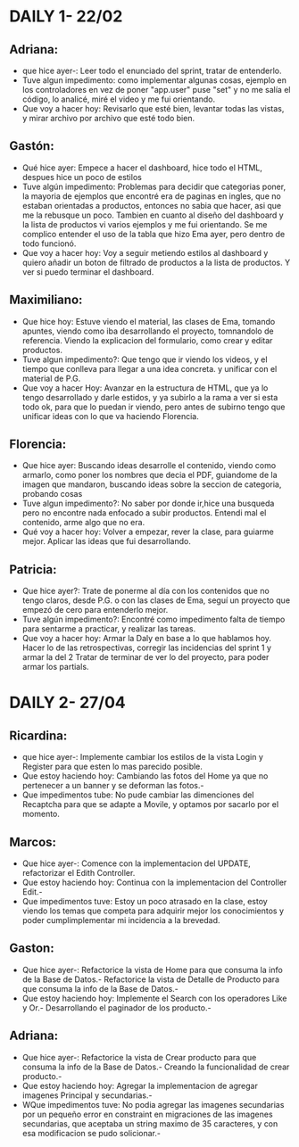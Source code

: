 
# DAILY 1- 22/02

## Adriana:
- que hice ayer-:
Leer todo el enunciado del sprint, tratar de entenderlo.
- Tuve algun impedimento:
como implementar algunas cosas, ejemplo en los controladores 
en vez de poner "app.user" puse "set" y no me salía el código,
lo analicé, miré el video y me fui orientando. 
- Que voy a hacer hoy:
Revisarlo que esté bien, levantar todas las vistas,
y mirar archivo por archivo que esté todo bien.

## Gastón:
- Qué hice ayer:
Empece a hacer el dashboard, hice todo el HTML, despues hice un poco de estilos
- Tuve algún impedimento:
Problemas para decidir que categorias poner, la mayoria de ejemplos que encontré
era de paginas en ingles, que no estaban orientadas a productos, entonces no sabia que hacer, asi que 
me la rebusque un poco.
Tambien en cuanto al diseño del dashboard y la lista de productos
vi varios ejemplos y me fui orientando.
Se me complico entender el uso de la tabla que hizo Ema ayer, pero dentro de todo funcionó.
- Que voy a hacer hoy:
Voy a seguir metiendo estilos al dashboard y quiero añadir un boton de filtrado de productos 
a la lista de productos.
Y ver si puedo terminar el dashboard.

## Maximiliano:
- Que hice hoy:
Estuve viendo el material, las clases de Ema, tomando apuntes, viendo como iba desarrollando
el proyecto, tomnandolo de referencia.
Viendo la explicacion del formulario, como crear y editar productos.
- Tuve algun impedimento?:
Que tengo que ir viendo los videos, y el tiempo que conlleva para llegar a una idea concreta.
y unificar con el material de P.G.
- Que voy a hacer Hoy:
Avanzar en la estructura de HTML, que ya lo tengo desarrollado y darle estidos, y ya subirlo a la rama 
a ver si esta todo ok, para que lo puedan ir viendo, pero antes de subirno tengo 
que unificar ideas con lo que va haciendo Florencia.

## Florencia:
- Que hice ayer:
Buscando ideas desarrolle el contenido, viendo como armarlo, como poner los nombres que decia el PDF, 
guiandome de la imagen que mandaron, buscando ideas sobre la seccion de categoria, probando cosas 
- Tuve algun impedimento?:
No saber por donde ir,hice una busqueda pero no encontre nada enfocado a subir productos.
Entendi mal el contenido, arme algo que no era.
- Qué voy a hacer hoy:
Volver a empezar, rever la clase, para guiarme mejor. 
Aplicar las ideas que fui desarrollando.

## Patricia:
- Que hice ayer?:
Trate de ponerme al día con los contenidos que no tengo claros, desde P.G. o con las clases de Ema, seguí un proyecto que empezó de cero para entenderlo mejor.
- Tuve algún impedimento?:
Encontré como impedimento falta de tiempo para sentarme a practicar, y realizar las tareas.
- Que voy a hacer hoy:
Armar la Daly en base a lo que hablamos hoy.
Hacer lo de las retrospectivas, corregir las incidencias del sprint 1 y armar la del 2
Tratar de terminar de ver lo del proyecto, para poder armar los partials.

# DAILY 2- 27/04
## Ricardina:
- que hice ayer-:
Implemente cambiar los estilos de la vista Login y Register para que esten lo mas parecido posible.
- Que estoy haciendo hoy:
Cambiando las fotos del Home ya que no pertenecer a un banner y se deforman las fotos.- 
- Que impedimentos tube:
No pude cambiar las dimenciones del Recaptcha para que se adapte a Movile, y optamos por sacarlo por el momento. 

## Marcos:
- Que hice ayer-:
Comence con la implementacion del UPDATE, refactorizar el Edith Controller.
- Que estoy haciendo hoy:
Continua con la implementacion del Controller Edit.- 
- Que impedimentos tuve:
Estoy un poco atrasado en la clase, estoy viendo los temas que competa para adquirir mejor los conocimientos y poder cumplimplementar mi incidencia a la brevedad.

## Gaston:
- Que hice ayer-:
Refactorice la vista de Home para que consuma la info de la Base de Datos.- 
Refactorice la vista de Detalle de Producto para que consuma la info de la Base de Datos.-
- Que estoy haciendo hoy:
Implemente el Search con los operadores Like y Or.-
Desarrollando el paginador de los producto.- 

## Adriana:
- Que hice ayer-:
Refactorice la vista de Crear producto para que consuma la info de la Base de Datos.-
Creando la funcionalidad de crear producto.-  
- Que estoy haciendo hoy:
Agregar la implementacion de agregar imagenes Principal y secundarias.-
- WQue impedimentos tuve:
No podia agregar las imagenes secundarias por un pequeño error en constraint en migraciones de las imagenes secundarias, que aceptaba un string maximo de 35 caracteres, y con esa modificacion se pudo solicionar.-

